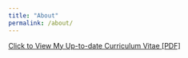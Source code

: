 ```yaml
---
title: "About"
permalink: /about/
---
```



[Click to View My Up-to-date Curriculum Vitae [PDF]](https://drive.google.com/file/d/1sa3209EPFGqgpc2ObmAOocf4qrELqmHp/view?usp=sharing)

